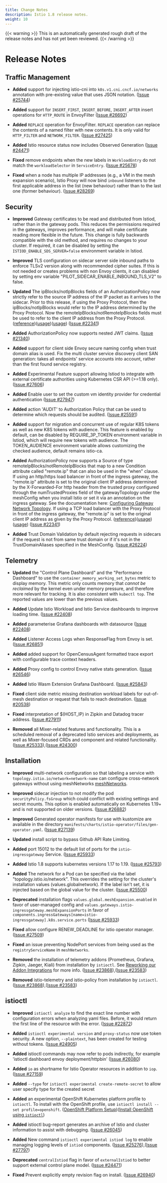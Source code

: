 ```yaml
---
title: Change Notes
description: Istio 1.8 release notes.
weight: 10
---
```


{{< warning >}}
This is an automatically generated rough draft of the release notes and has not yet been reviewed.
{{< /warning >}}

# Release Notes

## Traffic Management

- **Added** support for injecting istio-cni into `k8s.v1.cni.cncf.io/networks` annotation with pre-existing value that uses JSON notation.
  ([Issue #25744](https://github.com/istio/istio/issues/25744))

- **Added** support for `INSERT_FIRST`, `INSERT_BEFORE`, `INSERT_AFTER` insert operations for `HTTP_ROUTE` in EnvoyFilter  ([Issue #26692](https://github.com/istio/istio/issues/26692))

- **Added** `REPLACE` operation for EnvoyFilter. `REPLACE` operation can replace the contents of a named filter with new contents. It is only valid for `HTTP_FILTER` and `NETWORK_FILTER`.
  ([Issue #27425](https://github.com/istio/istio/issues/27425))

- **Added** Istio resource status now includes Observed Generation
  ([Issue #24471](https://github.com/istio/istio/issues/24471))

- **Fixed** remove endpoints when the new labels in `WorkloadEntry` do not match the `workloadSelector` in `ServiceEntry`.
  ([Issue #25678](https://github.com/istio/istio/issues/25678))

- **Fixed** when a node has multiple IP addresses (e.g., a VM in the mesh expansion scenario),
Istio Proxy will now bind `inbound` listeners to the first applicable address in the list
(new behaviour) rather than to the last one (former behaviour).
  ([Issue #28269](https://github.com/istio/istio/issues/28269))

## Security

- **Improved** Gateway certificates to be read and distributed from Istiod, rather than in the gateway pods.
This reduces the permissions required in the gateways, improves performance, and will make certificate reading
more flexible in the future. This change is fully backwards compatible with the old method, and requires no changes
to your cluster. If required, it can be disabled by setting the `ISTIOD_ENABLE_SDS_SERVER=false`
environment variable in Istiod.

- **Improved** TLS configuration on sidecar server side inbound paths to enforce TLSv2 version along with recommended cipher suites.
             If this is not needed or creates problems with non Envoy clients, it can disabled by setting env variable "PILOT_SIDECAR_ENABLE_INBOUND_TLS_V2" to false.

- **Updated** The ipBlocks/notIpBlocks fields of an AuthorizationPolicy now strictly refer to the source IP address of the IP packet as it arrives to the sidecar.  Prior to this release, if using the Proxy Protocol, then the ipBlocks/notIpBlocks would refer to the IP address determined by the Proxy Protocol.  Now the remoteIpBlocks/notRemoteIpBlocks fields must be used to refer to the client IP address from the Proxy Protocol.
 ([reference](/docs/reference/config/security/authorization-policy/))([usage](/docs/ops/configuration/traffic-management/network-topologies/))([usage](/docs/tasks/security/authorization/authz-ingress/)) ([Issue #22341](https://github.com/istio/istio/issues/22341))

- **Added** AuthorizationPolicy now supports nested JWT claims.
  ([Issue #21340](https://github.com/istio/istio/issues/21340))

- **Added** support for client side Envoy secure naming config when trust domain alias is used.
Fix the multi cluster service discovery client SAN generation: takes all endpoints' service accounts
into account, rather than the first found service registry.

- **Added** Experimental Feature support allowing Istiod to integrate with external certificate authorities using Kubernetes CSR API (>=1.18 only).
  ([Issue #27606](https://github.com/istio/istio/issues/27606))

- **Added** Enable user to set the custom vm identity provider for credential authentication
  ([Issue #27947](https://github.com/istio/istio/issues/27947))

- **Added** action 'AUDIT' to Authorization Policy that can be used to determine which requests should be audited.
  ([Issue #25591](https://github.com/istio/istio/issues/25591))

- **Added** support for migration and concurrent use of regular K8S tokens as well as new K8S tokens with audience. This feature is enabled by
default, can be disabled by REQUIRE_3P_TOKEN environment variable in Istiod, which will require new tokens with audience. The
TOKEN_AUDIENCE environment variable allows customizing the checked audience, default remains istio-ca.

- **Added** AuthorizationPolicy now supports a Source of type remoteIpBlocks/notRemoteIpBlocks that map to a new Condition attribute called "remote.ip" that can also be used in the "when" clause.  If using an http/https load balancer in front of the ingress gateway, the "remote.ip" attribute is set to the original client IP address determined by the X-Forwarded-For http header from the trusted proxy configured through the numTrustedProxies field of the gatewayTopology under the meshConfig when you install Istio or set it via an annotation on the ingress gateway.  See the documentation here: [Configuring Gateway Network Topology](/docs/ops/configuration/traffic-management/network-topologies/). If using a TCP load balancer with the Proxy Protocol in front of the ingress gateway, the "remote.ip" is set to the original client IP address as given by the Proxy Protocol.
 ([reference](/docs/reference/config/security/authorization-policy/))([usage](/docs/ops/configuration/traffic-management/network-topologies/))([usage](/docs/tasks/security/authorization/authz-ingress/)) ([Issue #22341](https://github.com/istio/istio/issues/22341))

- **Added** Trust Domain Validation by default rejecting requests in sidecars if the request is not from same trust domain
or if it's not in the TrustDomainAliases specified in the MeshConfig.
  ([Issue #26224](https://github.com/istio/istio/issues/26224))

## Telemetry

- **Updated** the "Control Plane Dashboard" and the "Performance Dashboard" to use the `container_memory_working_set_bytes` metric
to display memory. This metric only counts memory that *cannot be reclaimed* by the kernel even under memory pressure,
and therefore more relevant for tracking. It is also consistent with `kubectl top`. The reported values are lower than
the previous values.

- **Added** Update Istio Workload and Istio Service dashboards to improve loading time.
  ([Issue #22408](https://github.com/istio/istio/issues/22408))

- **Added** parameterise Grafana dashboards with datasource
  ([Issue #22408](https://github.com/istio/istio/issues/22408))

- **Added** Listener Access Logs when ResponseFlag from Envoy is set.
  ([Issue #26851](https://github.com/istio/istio/issues/26851))

- **Added** added support for OpenCensusAgent formatted trace export with configurable trace context headers.

- **Added** Proxy config to control Envoy native stats generation.
  ([Issue #26546](https://github.com/istio/istio/issues/26546))

- **Added** Istio Wasm Extension Grafana Dashboard.
  ([Issue #25843](https://github.com/istio/istio/issues/25843))

- **Fixed** client side metric  missing destination workload labels for out-of-mesh destination or request that fails to reach destination.
  ([Issue #20538](https://github.com/istio/istio/issues/20538))

- **Fixed** interpretation of $(HOST_IP) in Zipkin and Datadog tracer address.
  ([Issue #27911](https://github.com/istio/istio/issues/27911))

- **Removed** all Mixer-related features and functionality. This is a scheduled
removal of a deprecated Istio services and deployments, as well as
Mixer-focused CRDs and component and related functionality.
  ([Issue #25333](https://github.com/istio/istio/issues/25333)),([Issue #24300](https://github.com/istio/istio/issues/24300))

## Installation

- **Improved** multi-network configuration so that labeling a service with `topology.istio.io/network=network-name` can
configure cross-network gateways without using meshNetworks [meshNetworks](/docs/reference/config/istio.mesh.v1alpha1/#MeshNetworks).

- **Improved** sidecar injection to not modify the pod `securityPolicy.fsGroup` which could conflict with existing settings and secret mounts.
 This option is enabled automatically on Kubernetes 1.19+ and is not supported on older versions.
  ([Issue #26882](https://github.com/istio/istio/issues/26882))

- **Improved** Generated operator manifests for use with kustomize are available in the directory `manifests/charts/istio-operator/files/gen-operator.yaml`.
  ([Issue #27139](https://github.com/istio/istio/issues/27139))

- **Updated** install script to bypass Github API Rate Limiting.

- **Added** port 15012 to the default list of ports for the `istio-ingressgateway` Service.
  ([Issue #25933](https://github.com/istio/istio/issues/25933))

- **Added** Istio 1.8 supports kubernetes versions 1.17 to 1.19.
  ([Issue #25793](https://github.com/istio/istio/issues/25793))

- **Added** The network for a Pod can be specified via the label "topology.istio.io/network". This overrides the setting for the cluster's installation values (values.globalnetwork). If the label isn't set, it is injected based on the global value for the cluster.
  ([Issue #25500](https://github.com/istio/istio/issues/25500))

- **Deprecated** installation flags `values.global.meshExpansion.enabled` in favor of user-managed config and `values.gateways.istio-ingressgateway.meshExpansionPorts` in favor of `components.ingressGateways[name=istio-ingressgateway].k8s.service.ports`
  ([Issue #25933](https://github.com/istio/istio/issues/25933))

- **Fixed** allow configure RENEW_DEADLINE for istio operator manager.
  ([Issue #27509](https://github.com/istio/istio/issues/27509))

- **Fixed** an issue preventing NodePort services from being used as the `registryServiceName` in `meshNetworks`.

- **Removed** the installation of telemetry addons (Prometheus, Grafana, Zipkin, Jaeger, Kiali) from installation by `istioctl`. See [Reworking our Addon Integrations](/blog/2020/addon-rework/) for more info.
  ([Issue #23868](https://github.com/istio/istio/issues/23868)),([Issue #23583](https://github.com/istio/istio/issues/23583))

- **Removed** istio-telemetry and istio-policy from installation by `istioctl`.
  ([Issue #23868](https://github.com/istio/istio/issues/23868)),([Issue #23583](https://github.com/istio/istio/issues/23583))

## istioctl

- **Improved** `istioctl analyze` to find the exact line number with configuration errors when analyzing yaml files.
Before, it would return the first line of the resource with the error.
  ([Issue #22872](https://github.com/istio/istio/issues/22872))

- **Added** `istioctl experimental version` and `proxy-status` now use token security.
A new option, `--plaintext`, has been created for testing without tokens.
  ([Issue #24905](https://github.com/istio/istio/issues/24905))

- **Added** istioctl commands may now refer to pods indirectly, for example 'istioctl dashboard envoy deployment/httpbin'
  ([Issue #26080](https://github.com/istio/istio/issues/26080))

- **Added** `io` as shortname for Istio Operator resources in addition to `iop`.
  ([Issue #27159](https://github.com/istio/istio/issues/27159))

- **Added** `--type` for `istioctl experimental create-remote-secret` to allow user specify type for the created secret

- **Added** an experimental OpenShift Kubernetes platform profile to `istioctl`. To install with the OpenShift profile, use `istioctl install --set profile=openshift`.
 ([OpenShift Platform Setup](/docs/setup/platform-setup/openshift/))([Install OpenShift using `istioctl`](/docs/setup/install/istioctl/#install-a-different-profile))

- **Added** istioctl bug-report generates an archive of Istio and cluster information to assist with debugging.
  ([Issue #26045](https://github.com/istio/istio/issues/26045))

- **Added** New command `istioctl experimental istiod log` to enable managing logging levels
of `istiod` components.
  ([Issue #25276](https://github.com/istio/istio/issues/25276)),([Issue #27797](https://github.com/istio/istio/issues/27797))

- **Deprecated** `centralIstiod` flag in favor of `externalIstiod` to better support external control plane model.
  ([Issue #24471](https://github.com/istio/istio/issues/24471))

- **Fixed** Prevent explicitly empty revision flag on install.  ([Issue #26940](https://github.com/istio/istio/issues/26940))